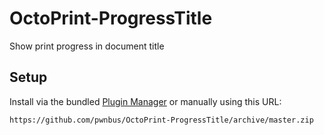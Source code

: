 # OctoPrint-ProgressTitle

Show print progress in document title

## Setup

Install via the bundled [Plugin Manager](https://github.com/foosel/OctoPrint/wiki/Plugin:-Plugin-Manager)
or manually using this URL:

    https://github.com/pwnbus/OctoPrint-ProgressTitle/archive/master.zip
